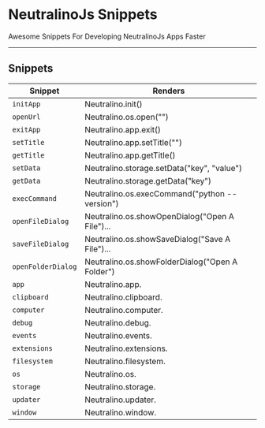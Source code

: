 # NeutralinoJs Snippets

Awesome Snippets For Developing NeutralinoJs Apps Faster

---

## Snippets

|      Snippet        | Renders                                           |
| ------------------- | ------------------------------------------------- |
| `initApp`           | Neutralino.init()                                 |
| `openUrl`           | Neutralino.os.open("")                            |
| `exitApp`           | Neutralino.app.exit()                             |
| `setTitle`          | Neutralino.app.setTitle("")                       |
| `getTitle`          | Neutralino.app.getTitle()                         |
| `setData`           | Neutralino.storage.setData("key", "value")        |
| `getData`           | Neutralino.storage.getData("key")                 |
| `execCommand`       | Neutralino.os.execCommand("python --version")     |
| `openFileDialog`    | Neutralino.os.showOpenDialog("Open A File")...    |
| `saveFileDialog`    | Neutralino.os.showSaveDialog("Save A File")...    |
| `openFolderDialog`  | Neutralino.os.showFolderDialog("Open A Folder")   |
| `app`               | Neutralino.app.                                   |
| `clipboard`         | Neutralino.clipboard.                             |
| `computer`          | Neutralino.computer.                              |
| `debug`             | Neutralino.debug.                                 |
| `events`            | Neutralino.events.                                |
| `extensions`        | Neutralino.extensions.                            |
| `filesystem`        | Neutralino.filesystem.                            |
| `os`                | Neutralino.os.                                    |
| `storage`           | Neutralino.storage.                               |
| `updater`           | Neutralino.updater.                               |
| `window`            | Neutralino.window.                                |

